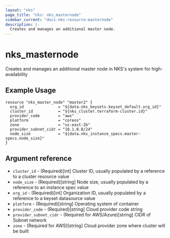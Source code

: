 ```yaml
---
layout: "nks"
page_title: "nks: nks_masternode"
sidebar_current: "docs-nks-resource-masternode"
description: |-
  Creates and manages an additional master node.
---
```


# nks\_masternode

Creates and manages an additional master node in NKS's system for high-availability

## Example Usage

```hcl
resource "nks_master_node" "master2" {
  org_id               = "${data.nks_keysets.keyset_default.org_id}"
  cluster_id           = "${nks_cluster.terraform-cluster.id}"
  provider_code        = "aws"
  platform             = "coreos"
  zone                 = "us-east-2b"
  provider_subnet_cidr = "10.1.0.0/24"
  node_size            = "${data.nks_instance_specs.master-specs.node_size}"
}
```

## Argument reference

* `cluster_id` - (Required)[int] Cluster ID, usually populated by a reference to a cluster resource value
* `node_size` - (Required)[string] Node size, usually populated by a reference to an instance spec value
* `org_id` - (Required)[int] Organization ID, usually populated by a reference to a keyset datasource value
* `platform` - (Required)[string] Operating system of container
* `provider_code` - (Required)[string] Cloud provider code string
* `provider_subnet_cidr` - (Required for AWS/Azure)[string] CIDR of Subnet network
* `zone` - (Required for AWS)[string] Cloud provider zone where cluster will be built
